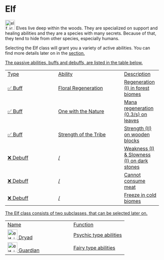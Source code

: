 # Elf

<img src="icon_elf.png" alt="elf_icon" width="32" style="inline" title="Elf Icon"/> Elves live deep within the woods. They are specialized on support and healing abilities and they are a species with many secrets. Because of that, they tend to hide from other species, especially humans.

<chapter title="Active Abilities"/>

Selecting the Elf class will grant you a variety of active abilities. You can find more details later on in the <a href="Elements.md"/> section.

<chapter title="Passive Abilities"/>

The passive abilities, buffs and debuffs, are listed in the table below.

<table>
    <tr>
        <td width="150">Type</td>
        <td width="200">Ability</td>
        <td>Description</td>
    </tr>
    <tr>
        <td>✅ Buff</td>
        <td>Floral Regeneration</td>
        <td>Regeneration (I) in forest biomes</td>
    </tr>
    <tr>
        <td>✅ Buff</td>
        <td>One with the Nature</td>
        <td>Mana regeneration (0.3/s) on leaves</td>
    </tr>
    <tr>
        <td>✅ Buff</td>
        <td>Strength of the Tribe</td>
        <td>Strength (II) on wooden blocks</td>
    </tr>
    <tr>
        <td>❌ Debuff</td>
        <td>/</td>
        <td>Weakness (I) & Slowness (I) on dark stones</td>
    </tr>
    <tr>
        <td>❌ Debuff</td>
        <td>/</td>
        <td>Cannot consume meat</td>
    </tr>
    <tr>
        <td>❌ Debuff</td>
        <td>/</td>
        <td>Freeze in cold biomes</td>
    </tr>
</table>

<chapter title="Subclasses"/>

The Elf class consists of two subclasses, that can be selected later on.

<table>
    <tr>
        <td width="200">Name</td>
        <td>Function</td>
    </tr>
    <tr>
        <td><img src="icon_elf.png" alt="elf_icon" width="32" style="inline" title="Elf Icon"/> Dryad</td>
        <td>Psychic type abilities</td>
    </tr>
    <tr>
        <td><img src="icon_elf.png" alt="elf_icon" width="32" style="inline" title="Elf Icon"/> Guardian</td>
        <td>Fairy type abilities</td>
    </tr>
</table>